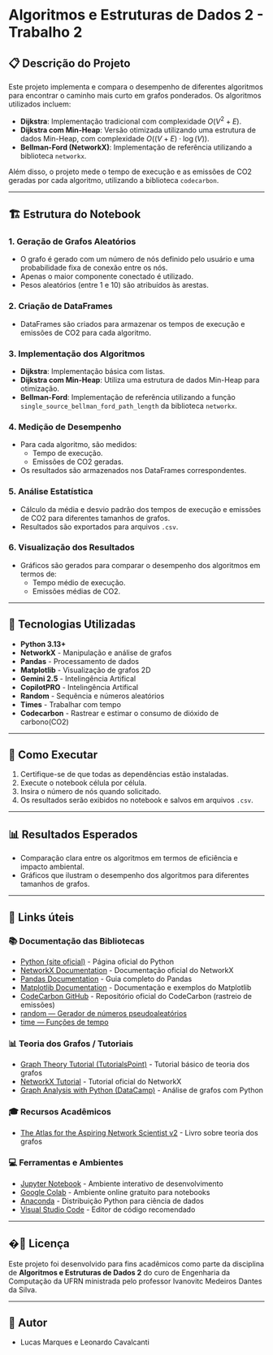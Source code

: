 # Algoritmos e Estruturas de Dados 2 - Trabalho 2

## 📋 Descrição do Projeto
Este projeto implementa e compara o desempenho de diferentes algoritmos para encontrar o caminho mais curto em grafos ponderados. Os algoritmos utilizados incluem:

- **Dijkstra**: Implementação tradicional com complexidade $O(V^2 + E)$.
- **Dijkstra com Min-Heap**: Versão otimizada utilizando uma estrutura de dados Min-Heap, com complexidade $O((V + E) \cdot \log(V))$.
- **Bellman-Ford (NetworkX)**: Implementação de referência utilizando a biblioteca `networkx`.

Além disso, o projeto mede o tempo de execução e as emissões de CO2 geradas por cada algoritmo, utilizando a biblioteca `codecarbon`.

---

## 🏗️ Estrutura do Notebook

### 1. **Geração de Grafos Aleatórios**
- O grafo é gerado com um número de nós definido pelo usuário e uma probabilidade fixa de conexão entre os nós.
- Apenas o maior componente conectado é utilizado.
- Pesos aleatórios (entre 1 e 10) são atribuídos às arestas.

### 2. **Criação de DataFrames**
- DataFrames são criados para armazenar os tempos de execução e emissões de CO2 para cada algoritmo.

### 3. **Implementação dos Algoritmos**
- **Dijkstra**: Implementação básica com listas.
- **Dijkstra com Min-Heap**: Utiliza uma estrutura de dados Min-Heap para otimização.
- **Bellman-Ford**: Implementação de referência utilizando a função `single_source_bellman_ford_path_length` da biblioteca `networkx`.

### 4. **Medição de Desempenho**
- Para cada algoritmo, são medidos:
  - Tempo de execução.
  - Emissões de CO2 geradas.
- Os resultados são armazenados nos DataFrames correspondentes.

### 5. **Análise Estatística**
- Cálculo da média e desvio padrão dos tempos de execução e emissões de CO2 para diferentes tamanhos de grafos.
- Resultados são exportados para arquivos `.csv`.

### 6. **Visualização dos Resultados**
- Gráficos são gerados para comparar o desempenho dos algoritmos em termos de:
  - Tempo médio de execução.
  - Emissões médias de CO2.

---

## 🔧 Tecnologias Utilizadas

- **Python 3.13+**
- **NetworkX** - Manipulação e análise de grafos
- **Pandas** - Processamento de dados
- **Matplotlib** - Visualização de grafos 2D
- **Gemini 2.5** - Intelingência Artifical
- **CopilotPRO** - Intelingência Artifical
- **Random** - Sequência e números aleatórios
- **Times** - Trabalhar com tempo
- **Codecarbon** - Rastrear e estimar o consumo de dióxido de carbono(CO2)

---

## 🚀 Como Executar
1. Certifique-se de que todas as dependências estão instaladas.
2. Execute o notebook célula por célula.
3. Insira o número de nós quando solicitado.
4. Os resultados serão exibidos no notebook e salvos em arquivos `.csv`.

---

## 📊 Resultados Esperados
- Comparação clara entre os algoritmos em termos de eficiência e impacto ambiental.
- Gráficos que ilustram o desempenho dos algoritmos para diferentes tamanhos de grafos.

---

## 🔗 Links úteis

### 📚 Documentação das Bibliotecas
- [Python (site oficial)](https://www.python.org/) - Página oficial do Python
- [NetworkX Documentation](https://networkx.org/documentation/stable/) - Documentação oficial do NetworkX
- [Pandas Documentation](https://pandas.pydata.org/docs/) - Guia completo do Pandas
- [Matplotlib Documentation](https://matplotlib.org/stable/index.html) - Documentação e exemplos do Matplotlib
- [CodeCarbon GitHub](https://github.com/mlco2/codecarbon) - Repositório oficial do CodeCarbon (rastreio de emissões)
- [random — Gerador de números pseudoaleatórios](https://docs.python.org/3/library/random.html)
- [time — Funções de tempo](https://docs.python.org/3/library/time.html)

### 📊 Teoria dos Grafos / Tutoriais
- [Graph Theory Tutorial (TutorialsPoint)](https://www.tutorialspoint.com/graph_theory/index.htm) - Tutorial básico de teoria dos grafos
- [NetworkX Tutorial](https://networkx.org/documentation/stable/tutorial.html) - Tutorial oficial do NetworkX
- [Graph Analysis with Python (DataCamp)](https://www.datacamp.com/tutorial/networkx-python-graph-tutorial) - Análise de grafos com Python

### 🎓 Recursos Acadêmicos
- [The Atlas for the Aspiring Network Scientist v2](https://www.springer.com/gp/book/9781846289699) - Livro sobre teoria dos grafos

### 💻 Ferramentas e Ambientes
- [Jupyter Notebook](https://jupyter.org/) - Ambiente interativo de desenvolvimento
- [Google Colab](https://colab.research.google.com/) - Ambiente online gratuito para notebooks
- [Anaconda](https://www.anaconda.com/) - Distribuição Python para ciência de dados
- [Visual Studio Code](https://code.visualstudio.com/) - Editor de código recomendado

---

## �📄 Licença

Este projeto foi desenvolvido para fins acadêmicos como parte da disciplina de **Algoritmos e Estruturas de Dados 2** do curo de Engenharia da Computação da UFRN ministrada pelo professor Ivanovitc Medeiros Dantes da Silva.

---

## 👥 Autor

- Lucas Marques e Leonardo Cavalcanti